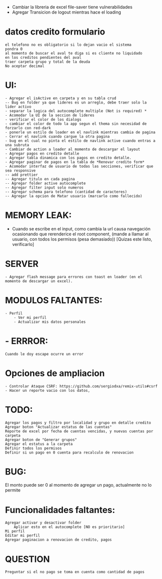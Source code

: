 

- Cambiar la libreria de excel file-saver tiene vulnerabilidades
- Agregar Transicion de logout mientras hace el loading

# datos credito formulario
    el telefono no es obligatorio si lo dejan vacio el sistema
    pondra 0
    al momento de buscar el aval te diga si es cliente no liquidado
    en los creditos pendientes del aval
    traer carpeta grupo y total de la deuda
    No aceptar decimal


# UI:
    - Agregar el isActive en carpeta y en su tabla crud
    -- Bug en folder ya que lideres es un arreglo, debe traer solo la lider activo
    - separar la logica del autocomplete multiple (Not is required) *
    - Acomodar la UI de la seccion de lideres
    - verificar el color de los dialogs
    - cambiar el color de todo la app segun el thema sin necesidad de forzarlo con red-dark
    - ponerle un estilo de loader en el navlink mientras cambia de pagina
    - Cerrar el navlink cuando cargue la otra pagina
    - bug en el cual no pinta el estilo de navlink active cuando entras a una subruta
    - Cambiar de action a loader al momento de descargar el layout
    - Agregar pagos en credito detalle
    - Agregar tabla dinamica con los pagos en credito detalle.
    - Agregar paginar de pagos en la tabla de *Renovar credito form*
    - Acomodar interfaz de usuario de todas las secciones, verificar que sea responsive
    -- add prettier
    -- Agregar titulo en cada pagina
    -- Agregar folder active autocomplete
    -- Agregar filter input solo numeros
    -- Agregar schema para telefono (cantidad de caracteres)
    -- Agregar la opcion de Matar usuario (marcarlo como fallecido)

# MEMORY LEAK:
  - Cuando se escribe en el input, como cambia la url causa navegación ocasionando que rerenderice el root component, (mande a llamar al usuario, con todos los permisos (pesa demasiado)) [Quizas este listo, verificarlo]

# SERVER
    - Agregar flash message para errores con toast en loader (en el momento de descargar un excel).

# MODULOS FALTANTES:
    - Perfil
        - Ver mi perfil
        - Actualizar mis datos personales

# - ERRROR: 
    Cuando le doy escape ocurre un error
# Opciones de ampliacion
    - Controlar Ataque CSRF: https://github.com/sergiodxa/remix-utils#csrf
    - Hacer un reporte vacio con los datos, 

# TODO: 
    Agregar los pagos y filtro por localidad y grupo en detalle credito 
    Agregar boton "Actualizar estatus de las cuentas" 
    Reporte de excel por fecha de cuentas vencidas, y nuevas cuentas por carpeta
    Agregar boton de "Generar grupos"
    Agregar el estatus a la carpeta
    Definir todos los permisos 
    Definir si un pago en 0 cuenta para recalculo de renovacion

# BUG:
  El monto puede ser 0 al momento de agregar un pago, actualmente no lo permite

# Funcionalidades faltantes: 
    Agregar activar y desactivar folder
        Aplicar esto en el autocomplete [NO es prioritario]
    Mi perfil
    Editar mi perfil
    Agregar paginacion a renovacion de credito, pagos

# QUESTION
    Preguntar si el no pago se toma en cuenta como cantidad de pagos